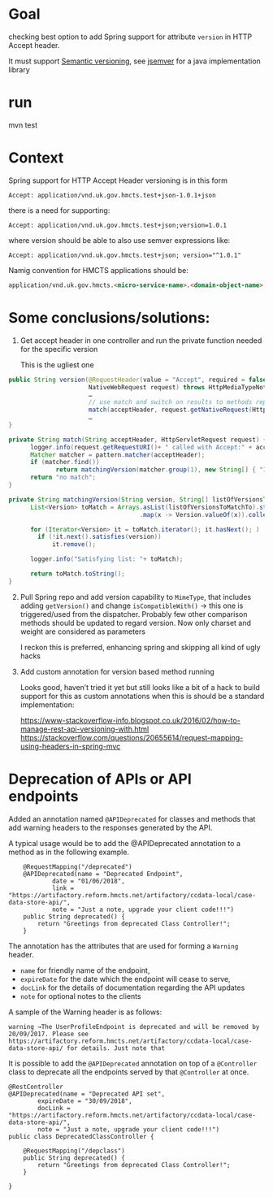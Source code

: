 # Goal
checking best option to add Spring support for attribute ```version``` in HTTP Accept header. 

It must support [Semantic versioning](http://semver.org/), see [jsemver](https://github.com/zafarkhaja/jsemver) for a java implementation library


# run
mvn test

# Context
Spring support for HTTP Accept Header versioning is in this form
```http
Accept: application/vnd.uk.gov.hmcts.test+json-1.0.1+json
```
there is a need for supporting:
```http
Accept: application/vnd.uk.gov.hmcts.test+json;version=1.0.1
```
where version should be able to also use semver expressions like:
```http
Accept: application/vnd.uk.gov.hmcts.test+json; version="^1.0.1"
```
Namig convention for HMCTS applications should be:
```html
application/vnd.uk.gov.hmcts.<micro-service-name>.<domain-object-name>.<...?>
```

# Some conclusions/solutions:

1.	Get accept header in one controller and run the private function needed for the specific version

       This is the ugliest one
```java
public String version(@RequestHeader(value = "Accept", required = false) String acceptHeader,
                      NativeWebRequest request) throws HttpMediaTypeNotAcceptableException {
                      …
                      // use match and switch on results to methods representing needed version
                      match(acceptHeader, request.getNativeRequest(HttpServletRequest.class))   
                      …
}

private String match(String acceptHeader, HttpServletRequest request) {
      logger.info(request.getRequestURI()+ " called with Accept:" + acceptHeader);
      Matcher matcher = pattern.matcher(acceptHeader);
      if (matcher.find())
             return matchingVersion(matcher.group(1), new String[] { "1.0.1", "1.3.1", "1.3.4", "2.5.0" });
      return "no match";
}

private String matchingVersion(String version, String[] listOfVersionsToMatchTo) {
      List<Version> toMatch = Arrays.asList(listOfVersionsToMatchTo).stream()
                                    .map(x -> Version.valueOf(x)).collect(Collectors.toList());

      for (Iterator<Version> it = toMatch.iterator(); it.hasNext(); )
        if (!it.next().satisfies(version))
            it.remove();

      logger.info("Satisfying list: "+ toMatch);

      return toMatch.toString();
}
```

2.	Pull Spring repo and add version capability to ```MimeType```, that includes adding ```getVersion()``` and change ```isCompatibleWith()``` -> this one is triggered/used from the dispatcher. Probably few other comparison methods should be updated to regard version. Now only charset and weight are considered as parameters

       I reckon this is preferred, enhancing spring and skipping all kind of ugly hacks

3.	Add custom annotation for version based method running

       Looks good, haven’t tried it yet but still looks like a bit of a hack to build support for this as custom annotations when this is should be a standard implementation:
       
       https://www-stackoverflow-info.blogspot.co.uk/2016/02/how-to-manage-rest-api-versioning-with.html
       https://stackoverflow.com/questions/20655614/request-mapping-using-headers-in-spring-mvc

# Deprecation of APIs or API endpoints
Added an annotation named `@APIDeprecated` for classes and methods that add warning headers to the responses generated by the API.

A typical usage would be to add the @APIDeprecated annotation to a method as in the following example.

```
    @RequestMapping("/deprecated")
    @APIDeprecated(name = "Deprecated Endpoint",
            date = "01/06/2018",
            link = "https://artifactory.reform.hmcts.net/artifactory/ccdata-local/case-data-store-api/",
            note = "Just a note, upgrade your client code!!!")
    public String deprecated() {
        return "Greetings from deprecated Class Controller!";
    }
```
The annotation has the attributes that are used for forming a `Warning` header. 
- `name` for friendly name of the endpoint, 
- `expireDate` for the date which the endpoint will cease to serve, 
- `docLink` for the details of documentation regarding the API updates
- `note` for optional notes to the clients

A sample of the Warning header is as follows:
```
warning →The UserProfileEndpoint is deprecated and will be removed by 20/09/2017. Please see https://artifactory.reform.hmcts.net/artifactory/ccdata-local/case-data-store-api/ for details. Just note that
``` 

It is possible to add the `@APIDeprecated` annotation on top of a `@Controller` class to deprecate all the endpoints served by that `@Controller` at once.
``` 
@RestController
@APIDeprecated(name = "Deprecated API set",
        expireDate = "30/09/2018",
        docLink = "https://artifactory.reform.hmcts.net/artifactory/ccdata-local/case-data-store-api/",
        note = "Just a note, upgrade your client code!!!")
public class DeprecatedClassController {

    @RequestMapping("/depclass")
    public String deprecated() {
        return "Greetings from deprecated Class Controller!";
    }

}
``` 